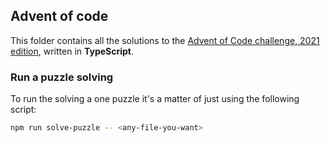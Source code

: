 ## Advent of code

This folder contains all the solutions to the [Advent of Code challenge, 2021 edition](https://adventofcode.com/2021), written in **TypeScript**.

### Run a puzzle solving

To run the solving a one puzzle it's a matter of just using the following script:

```sh
npm run solve-puzzle -- <any-file-you-want>
```
